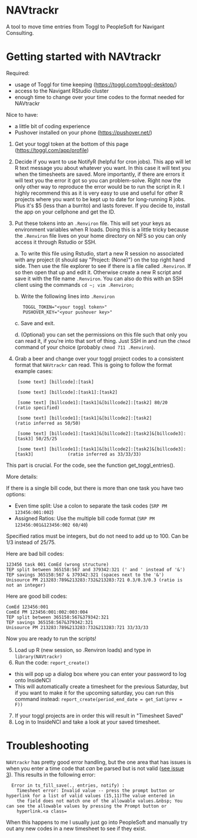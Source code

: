 # NAVtrackr
A tool to move time entries from Toggl to PeopleSoft for Navigant Consulting.

# Getting started with NAVtrackr

Required:
- usage of Toggl for time keeping (https://toggl.com/toggl-desktop/)
- access to the Navigant RStudio cluster
- enough time to change over your time codes to the format needed for NAVtrackr

Nice to have:
- a little bit of coding experience
- Pushover installed on your phone (https://pushover.net/)

1. Get your toggl token at the bottom of this page (https://toggl.com/app/profile)
2. Decide if you want to use NotifyR (helpful for cron jobs). This app will let R text message you about whatever you want. In this case it will text you when the timesheets are saved. More importantly, if there are errors it will text you the error it got so you can problem-solve. Right now the only other way to reproduce the error would be to run the script in R. I highly recommend this as it is very easy to use and useful for other R projects where you want to be kept up to date for long-running R jobs. Plus it's $5 (less than a burrito) and lasts forever. If you decide to, install the app on your cellphone and get the ID.
3. Put these tokens into an `.Renviron` file. This will set your keys as environment variables when R loads. Doing this is a little tricky because the `.Renviron` file lives on your home directory on NFS so you can only access it through Rstudio or SSH.
  
      a. To write this file using Rstudio, start a new R session no associated with any project (it should say "Project: (None)") on the top right hand side. Then use the file explorer to see if there is a file called `.Renviron`. If so then open that up and edit it. Otherwise create a new R script and save it with the file name `.Renviron`. You can also do this with an SSH client using the commands `cd ~; vim .Renviron;`
  
      b. Write the following lines into `.Renviron`
          
          TOGGL_TOKEN="<your toggl token>" 
          PUSHOVER_KEY="<your pushover key>"

      c. Save and exit. 
  
      d. (Optional) you can set the permissions on this file such that only you can read it, if you're into that sort of thing. Just SSH in and run the `chmod` command of your choice (probably `chmod 711 .Renviron`).
  
4. Grab a beer and change over your toggl project codes to a consistent format that `NAVtrackr` can read. This is going to follow the format example cases:

        [some text] [billcode]:[task]

        [some text] [billcode]:[task1]:[task2]

        [some text] [billcode1]:[task1]&[billcode2]:[task2] 80/20                           (ratio specified)

        [some text] [billcode1]:[task1]&[billcode2]:[task2]                                 (ratio inferred as 50/50)

        [some text] [billcode1]:[task1]&[billcode2]:[task2]&[billcode3]:[task3] 50/25/25

        [some text] [billcode1]:[task1]&[billcode2]:[task2]&[billcode3]:[task3]             (ratio inferred as 33/33/33)

This part is crucial. For the code, see the function get_toggl_entries().

More details:

If there is a single bill code, but there is more than one task you have two options:

- Even time split: Use a colon to separate the task codes (`SRP PM 123456:001:002`)
- Assigned Ratios: Use the multiple bill code format (`SRP PM 123456:001&123456:002 60/40`)

Specified ratios must be integers, but do not need to add up to 100. Can be 1/3 instead of 25/75.

Here are bad bill codes:

    123456 task 001 ComEd (wrong structure)
    TEP split between 365158:567 and 379342:321 (' and ' instead of '&')
    TEP savings 365158:567 & 379342:321 (spaces next to the '&')
    Unisource PM 213283:789&213283:732&213283:721 0.3/0.3/0.3 (ratio is not an integer)

Here are good bill codes:

    ComEd 123456:001
    ComEd PM 123456:001:002:003:004
    TEP split between 365158:567&379342:321
    TEP savings 365158:567&379342:321
    Unisource PM 213283:789&213283:732&213283:721 33/33/33

Now you are ready to run the scripts! 

5. Load up R (new session, so .Renviron loads) and type in `library(NAVtrackr)`
6. Run the code: `report_create()`
  - this will pop up a dialog box where you can enter your password to log onto InsideNCI
  - This will automatically create a timesheet for the previous Saturday, but if you want to make it for the upcoming saturday, you can run this command instead: `report_create(period_end_date = get_Sat(prev = F))` 
7. If your toggl projects are in order this will result in "Timesheet Saved"
8. Log in to InsideNCI and take a look at your saved timesheet.

# Troubleshooting
`NAVtrackr` has pretty good error handling, but the one area that has issues is when you enter a time code that *can* be parsed but is not valid ([see issue 3](https://github.com/sdanielzafar/NAVtrackr/issues/3)). This results in the following error:

      Error in ts_fill_save(., entries, notify) :
        Timesheet error: Invalid value -- press the prompt button or hyperlink for a list of valid values (15,11)The value entered in
        the field does not match one of the allowable values.&nbsp; You can see the allowable values by pressing the Prompt button or 
        hyperlink.<a class=

When this happens to me I usually just go into PeopleSoft and manually try out any new codes in a new timesheet to see if they exist. 
